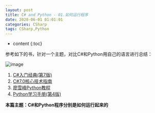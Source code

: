 ```yaml
---
layout: post
title: C# and Python - 01.如何运行程序
date: 2020-06-01 01:01:01
categories: CSharp
tags: CSharp,Python
---
```

* content
{:toc}

参考如下的书，针对一个主题，对比C#和Python用自己的语言进行总结：

![image](https://user-images.githubusercontent.com/18595935/84277087-fcd7af80-ab6d-11ea-8848-dfb583dfd838.png)

1. [C#入门经典(第7版)]()
2. [C#7.0核心技术指南](https://weread.qq.com/web/reader/710327c0718f6368710b285)
3. [廖雪峰Python教程](https://www.liaoxuefeng.com/wiki/1016959663602400)
4. [Python学习手册(第4版)](https://weread.qq.com/web/reader/c5832200597ce0c58bdd1a9)

<i class="fa fa-cubes" style="font-size:1em;"></i> **本篇主题：C#和Python程序分别是如何运行起来的**

